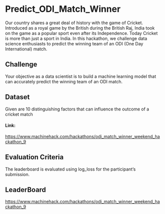 # Predict_ODI_Match_Winner

Our country shares a great deal of history with the game of Cricket. Introduced as a royal game by the British during the British Raj, India took on the game as a popular sport even after its Independence. Today Cricket is more than just a sport in India. In this hackathon, we challenge data science enthusiasts to predict the winning team of an ODI (One Day International) match. 

## Challenge
Your objective as a data scientist is to build a machine learning model that can accurately predict the winning team of an ODI match.

## Dataset
Given are 10 distinguishing factors that can influence the outcome of a cricket match
#### Link:
https://www.machinehack.com/hackathons/odi_match_winner_weekend_hackathon_9

## Evaluation Criteria
The leaderboard is evaluated using log_loss for the participant’s submission.

## LeaderBoard
https://www.machinehack.com/hackathons/odi_match_winner_weekend_hackathon_9
